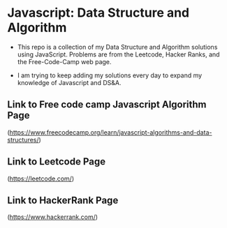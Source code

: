 # Javascript: Data Structure and Algorithm 
* This repo is a collection of my Data Structure and Algorithm solutions using JavaScript. Problems are from the Leetcode, Hacker Ranks, and the Free-Code-Camp web page. 

* I am trying to keep adding my solutions every day to expand my knowledge of Javascript and DS&A.

## Link to Free code camp Javascript Algorithm Page
(https://www.freecodecamp.org/learn/javascript-algorithms-and-data-structures/)

## Link to Leetcode Page
(https://leetcode.com/)
## Link to HackerRank Page
(https://www.hackerrank.com/)